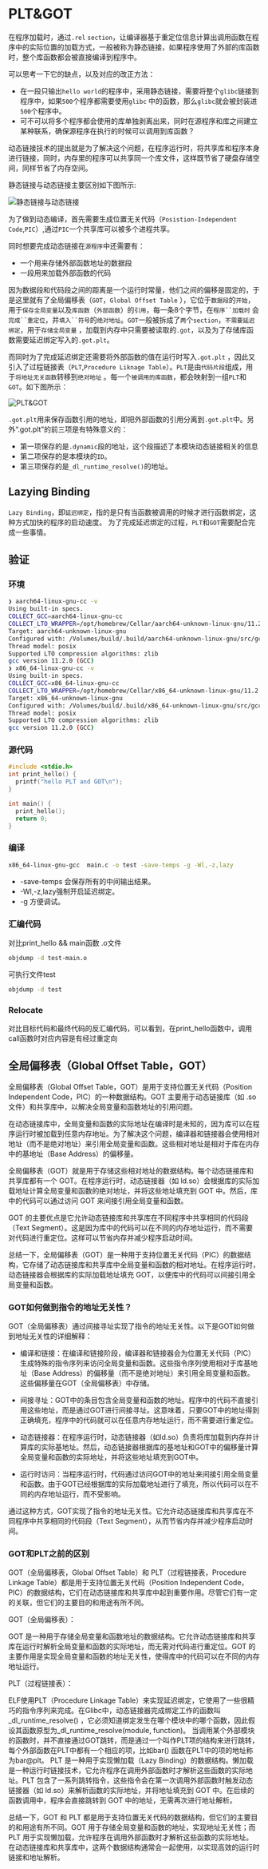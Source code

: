 # PLT&GOT

在程序加载时，通过`.rel` `section`，让编译器基于重定位信息计算出调用函数在程序中的实际位置的加载方式，一般被称为静态链接，如果程序使用了外部的库函数时，整个库函数都会被直接编译到程序中。

可以思考一下它的缺点，以及对应的改正方法：

+ 在一段只输出`hello world`的程序中，采用静态链接，需要将整个`glibc`链接到程序中，如果`500`个程序都需要使用`glibc`
  中的函数，那么`glibc`就会被封装进`500`个程序中。
+ 可不可以将多个程序都会使用的库单独剥离出来，同时在源程序和库之间建立某种联系，确保源程序在执行的时候可以调用到库函数？

动态链接技术的提出就是为了解决这个问题，在程序运行时，将共享库和程序本身进行链接，同时，内存里的程序可以共享同一个库文件，这样既节省了硬盘存储空间，同样节省了内存空间。

静态链接与动态链接主要区别如下图所示:

![静态链接与动态链接](../静态链接与动态链接.png)

为了做到动态编译，首先需要生成位置无关代码（`Posistion-Independent Code`,`PIC`）,通过`PIC`一个共享库可以被多个进程共享。

同时想要完成动态链接在`源程序`中还需要有：

+ 一个用来存储外部函数地址的数据段
+ 一段用来加载外部函数的代码

因为数据段和代码段之间的距离是一个运行时常量，他们之间的偏移是固定的，于是这里就有了全局偏移表（`GOT`，`Global Offset Table`
），它位于`数据段`的`开始`，用于`保存全局变量`以及`库函数`（`外部函数`）的`引用`，每一条8个字节，在`程序``加载时`
会`完成``重定位`，并`填入``符号`的`绝对地址`。`GOT`一般被拆成了`两`个`section`，`不需要延迟绑定`，用于`存储全局变量`
，加载到内存中只需要被读取的`.got`，以及为了存储库函数需要延迟绑定写入的`.got.plt`。

而同时为了完成延迟绑定还需要将外部函数的值在运行时写入`.got.plt`
，因此又引入了过程链接表（`PLT`,`Procedure Liknage Table`）。`PLT`是由`代码片段`组成，用于`将地址无关函数`转移到`绝对地址`
。每一个`被调用的库函数`，都会映射到一组`PLT`和`GOT`。如下图所示：

![PLT&GOT](PLT&GOT.png)

`.got.plt`用来保存函数引用的地址，即把外部函数的引用分离到`.got.plt`中。另外“.got.plt”的前三项是有特殊意义的：

+ 第一项保存的是`.dynamic`段的地址，这个段描述了本模块动态链接相关的信息
+ 第二项保存的是本模块的`ID`。
+ 第三项保存的是`_dl_runtime_resolve()`的地址。

## Lazying Binding

`Lazy Binding`，即`延迟绑定`，指的是只有当函数被调用的时候才进行函数绑定，这种方式加快的程序的启动速度。
为了完成延迟绑定的过程，`PLT`和`GOT`需要配合完成一些事情。

## 验证
### 环境
```bash
❯ aarch64-linux-gnu-cc -v
Using built-in specs.
COLLECT_GCC=aarch64-linux-gnu-cc
COLLECT_LTO_WRAPPER=/opt/homebrew/Cellar/aarch64-unknown-linux-gnu/11.2.0_1/toolchain/bin/../libexec/gcc/aarch64-unknown-linux-gnu/11.2.0/lto-wrapper
Target: aarch64-unknown-linux-gnu
Configured with: /Volumes/build/.build/aarch64-unknown-linux-gnu/src/gcc/configure --build=aarch64-build_apple-darwin21.6.0 --host=aarch64-build_apple-darwin21.6.0 --target=aarch64-unknown-linux-gnu --prefix=/Volumes/tools/aarch64-unknown-linux-gnu --exec_prefix=/Volumes/tools/aarch64-unknown-linux-gnu --with-sysroot=/Volumes/tools/aarch64-unknown-linux-gnu/aarch64-unknown-linux-gnu/sysroot --enable-languages=c,c++,fortran --enable-__cxa_atexit --disable-libmudflap --enable-libgomp --enable-libssp --enable-libquadmath --enable-libquadmath-support --enable-libsanitizer --disable-libmpx --disable-libstdcxx-verbose --with-gmp=/Volumes/build/.build/aarch64-unknown-linux-gnu/buildtools --with-mpfr=/Volumes/build/.build/aarch64-unknown-linux-gnu/buildtools --with-mpc=/Volumes/build/.build/aarch64-unknown-linux-gnu/buildtools --with-isl=/Volumes/build/.build/aarch64-unknown-linux-gnu/buildtools --enable-lto --enable-threads=posix --enable-target-optspace --with-linker-hash-style=both --enable-plugin --enable-gold --disable-nls --disable-multilib --with-local-prefix=/Volumes/tools/aarch64-unknown-linux-gnu/aarch64-unknown-linux-gnu/sysroot --enable-long-long
Thread model: posix
Supported LTO compression algorithms: zlib
gcc version 11.2.0 (GCC)
❯ x86_64-linux-gnu-cc -v
Using built-in specs.
COLLECT_GCC=x86_64-linux-gnu-cc
COLLECT_LTO_WRAPPER=/opt/homebrew/Cellar/x86_64-unknown-linux-gnu/11.2.0_1/toolchain/bin/../libexec/gcc/x86_64-unknown-linux-gnu/11.2.0/lto-wrapper
Target: x86_64-unknown-linux-gnu
Configured with: /Volumes/build/.build/x86_64-unknown-linux-gnu/src/gcc/configure --build=aarch64-build_apple-darwin21.6.0 --host=aarch64-build_apple-darwin21.6.0 --target=x86_64-unknown-linux-gnu --prefix=/Volumes/tools/x86_64-unknown-linux-gnu --exec_prefix=/Volumes/tools/x86_64-unknown-linux-gnu --with-sysroot=/Volumes/tools/x86_64-unknown-linux-gnu/x86_64-unknown-linux-gnu/sysroot --enable-languages=c,c++,fortran --enable-__cxa_atexit --disable-libmudflap --enable-libgomp --enable-libssp --enable-libquadmath --enable-libquadmath-support --enable-libsanitizer --enable-libmpx --disable-libstdcxx-verbose --with-gmp=/Volumes/build/.build/x86_64-unknown-linux-gnu/buildtools --with-mpfr=/Volumes/build/.build/x86_64-unknown-linux-gnu/buildtools --with-mpc=/Volumes/build/.build/x86_64-unknown-linux-gnu/buildtools --with-isl=/Volumes/build/.build/x86_64-unknown-linux-gnu/buildtools --enable-lto --enable-threads=posix --enable-target-optspace --with-linker-hash-style=both --enable-plugin --enable-gold --disable-nls --disable-multilib --with-local-prefix=/Volumes/tools/x86_64-unknown-linux-gnu/x86_64-unknown-linux-gnu/sysroot --enable-long-long
Thread model: posix
Supported LTO compression algorithms: zlib
gcc version 11.2.0 (GCC)
```
### 源代码
```C
#include <stdio.h>
int print_hello() {
  printf("hello PLT and GOT\n");
}

int main() {
  print_hello();
  return 0;
}
```
### 编译
```bash
x86_64-linux-gnu-gcc  main.c -o test -save-temps -g -Wl,-z,lazy
```
+ -save-temps 会保存所有的中间输出结果。
+ -Wl,-z,lazy强制开启延迟绑定。
+ -g 方便调试。
### 汇编代码
对比print_hello && main函数
.o文件
```bash
objdump -d test-main.o
```
可执行文件test
```bash
objdump -d test
```
### Relocate
对比目标代码和最终代码的反汇编代码，可以看到，在print_hello函数中，调用call函数时对应内容是有经过重定向
## 全局偏移表（Global Offset Table，GOT）

全局偏移表（Global Offset Table，GOT）是用于支持位置无关代码（Position Independent Code，PIC）的一种数据结构。GOT 主要用于动态链接库（如
.so 文件）和共享库中，以解决全局变量和函数地址的引用问题。

在动态链接库中，全局变量和函数的实际地址在编译时是未知的，因为库可以在程序运行时被加载到任意内存地址。为了解决这个问题，编译器和链接器会使用相对地址（而不是绝对地址）来引用全局变量和函数。这些相对地址是相对于库在内存中的基地址（Base
Address）的偏移量。

全局偏移表（GOT）就是用于存储这些相对地址的数据结构。每个动态链接库和共享库都有一个 GOT。在程序运行时，动态链接器（如
ld.so）会根据库的实际加载地址计算全局变量和函数的绝对地址，并将这些地址填充到 GOT 中。然后，库中的代码可以通过访问 GOT
来间接引用全局变量和函数。

GOT 的主要优点是它允许动态链接库和共享库在不同程序中共享相同的代码段（Text
Segment）。这是因为库中的代码可以在不同的内存地址运行，而不需要对代码进行重定位。这样可以节省内存并减少程序启动时间。

总结一下，全局偏移表（GOT）是一种用于支持位置无关代码（PIC）的数据结构，它存储了动态链接库和共享库中全局变量和函数的相对地址。在程序运行时，动态链接器会根据库的实际加载地址填充
GOT，以便库中的代码可以间接引用全局变量和函数。

### GOT如何做到指令的地址无关性？

GOT（全局偏移表）通过间接寻址实现了指令的地址无关性。以下是GOT如何做到地址无关性的详细解释：

+ 编译和链接：在编译和链接阶段，编译器和链接器会为位置无关代码（PIC）生成特殊的指令序列来访问全局变量和函数。这些指令序列使用相对于库基地址（Base
  Address）的偏移量（而不是绝对地址）来引用全局变量和函数。这些偏移量在GOT（全局偏移表）中存储。

+ 间接寻址：GOT中的条目包含全局变量和函数的地址。程序中的代码不直接引用这些地址，而是通过GOT进行间接寻址。这意味着，只要GOT中的地址得到正确填充，程序中的代码就可以在任意内存地址运行，而不需要进行重定位。

+ 动态链接器：在程序运行时，动态链接器（如ld.so）负责将库加载到内存并计算库的实际基地址。然后，动态链接器根据库的基地址和GOT中的偏移量计算全局变量和函数的实际地址，并将这些地址填充到GOT中。

+ 运行时访问：当程序运行时，代码通过访问GOT中的地址来间接引用全局变量和函数。由于GOT已经根据库的实际加载地址进行了填充，所以代码可以在不同的内存地址运行，而不受影响。

通过这种方式，GOT实现了指令的地址无关性。它允许动态链接库和共享库在不同程序中共享相同的代码段（Text
Segment），从而节省内存并减少程序启动时间。

### GOT和PLT之前的区别

GOT（全局偏移表，Global Offset Table）和 PLT（过程链接表，Procedure Linkage Table）都是用于支持位置无关代码（Position
Independent Code，PIC）的数据结构，它们在动态链接库和共享库中起到重要作用。尽管它们有一定的关联，但它们的主要目的和用途有所不同。

GOT（全局偏移表）：

GOT 是一种用于存储全局变量和函数地址的数据结构。它允许动态链接库和共享库在运行时解析全局变量和函数的实际地址，而无需对代码进行重定位。GOT
的主要作用是实现全局变量和函数的地址无关性，使得库中的代码可以在不同的内存地址运行。

PLT（过程链接表）：

ELF使用PLT（Procedure Linkage
Table）来实现延迟绑定，它使用了一些很精巧的指令序列来完成。在Glibc中，动态链接器完成绑定工作的函数叫_dl_runtime_resolve()
，它必须知道绑定发生在哪个模块中的哪个函数，因此假设其函数原型为_dl_runtime_resolve(module, function)。
当调用某个外部模块的函数时，并不直接通过GOT跳转，而是通过一个叫作PLT项的结构来进行跳转，每个外部函数在PLT中都有一个相应的项，比如bar()
函数在PLT中的项的地址称为bar@plt。
PLT 是一种用于实现懒加载（Lazy Binding）的数据结构。懒加载是一种运行时链接技术，它允许程序在调用外部函数时才解析这些函数的实际地址。PLT
包含了一系列跳转指令，这些指令会在第一次调用外部函数时触发动态链接器（如 ld.so）来解析函数的实际地址，并将地址填充到 GOT
中。在后续的函数调用中，程序会直接跳转到 GOT 中的地址，无需再次进行地址解析。

总结一下，GOT 和 PLT 都是用于支持位置无关代码的数据结构，但它们的主要目的和用途有所不同。GOT 用于存储全局变量和函数的地址，实现地址无关性；而
PLT 用于实现懒加载，允许程序在调用外部函数时才解析这些函数的实际地址。在动态链接库和共享库中，这两个数据结构通常会一起使用，以实现高效的运行时链接和地址解析。